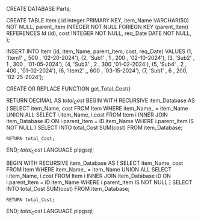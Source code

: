 CREATE DATABASE Parts;

CREATE TABLE Item (
id integer PRIMARY KEY,
item_Name VARCHAR(50) NOT NULL,
parent_Item INTEGER NOT NULL 
FORIEGN KEY (parent_Item) REFERENCES Id (id),
cost INTEGER NOT NULL,
req_Date DATE NOT NULL,
);

INSERT INTO Item (id, item_Name, parent_Item, cost, req_Date)
VALUES (1, 'Item1' ,, 500 , '02-20-2024'),
       (2, 'Sub1' , 1 , 200 , '02-10-2024'),
	(3, 'Sub2' , 1 , 300 , '01-05-2024'),
	(4, 'Sub3' , 2 , 300 ,'01-02-2024'),
	(5, 'Sub4' , 2 , 400 , '01-02-2024'),
	(6, 'Item2' ,, 600 , '03-15-2024'),
	(7, 'Sub1' , 6 , 200, '02-25-2024');


CREATE OR REPLACE FUNCTION get_Total_Cost()

RETURN DECIMAL
AS
$total_Cost$
BEGIN
	WITH RECURSIVE item_Database AS (
		SELECT item_Name, cost
		FROM Item
		WHERE item_Name_ = item_Name
		UNION ALL
		SELECT i.item_Name, i.cost
		FROM Item i
		INNER JOIN item_Database iD ON i.parent_Item = iD.item_Name
		WHERE i.parent_Item IS NOT NULL
	)
	SELECT INTO total_Cost SUM(cost) FROM item_Database;

	RETURN total_Cost;
END;
$total_Cost$ LANGUAGE plpgsql;

BEGIN
	WITH RECURSIVE item_Database AS (
		SELECT item_Name, cost
		FROM Item
		WHERE item_Name_ = item_Name
		UNION ALL
		SELECT i.item_Name, i.cost
		FROM Item i
		INNER JOIN item_Database iD ON i.parent_Item = iD.item_Name
		WHERE i.parent_Item IS NOT NULL
	)
	SELECT INTO total_Cost SUM(cost) FROM item_Database;

	RETURN total_Cost;
END;
$total_Cost$ LANGUAGE plpgsql;
